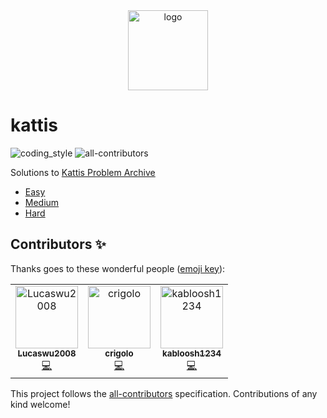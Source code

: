 <div align="center">
    <img src="https://open.kattis.com/images/site-logo" alt="logo" height="128">
</div>

# kattis

![coding_style](https://img.shields.io/badge/code%20style-black-000000.svg)
![all-contributors](https://img.shields.io/github/all-contributors/coding-armadillo/kattis)

Solutions to [Kattis Problem Archive](https://open.kattis.com/)

- [Easy][1]
- [Medium][2]
- [Hard][3]

[1]: https://coding-armadillo.github.io/kattis/easy/
[2]: https://coding-armadillo.github.io/kattis/medium/
[3]: https://coding-armadillo.github.io/kattis/hard/

## Contributors ✨

Thanks goes to these wonderful people ([emoji key](https://allcontributors.org/docs/en/emoji-key)):

<!-- ALL-CONTRIBUTORS-LIST:START - Do not remove or modify this section -->
<!-- prettier-ignore-start -->
<!-- markdownlint-disable -->
<table>
  <tbody>
    <tr>
      <td align="center"><a href="https://github.com/Lucaswu2008"><img src="https://avatars.githubusercontent.com/u/81584640?v=4?s=100" width="100px;" alt="Lucaswu2008"/><br /><sub><b>Lucaswu2008</b></sub></a><br /><a href="https://github.com/coding-armadillo/kattis/commits?author=Lucaswu2008" title="Code">💻</a></td>
      <td align="center"><a href="https://github.com/crigolo"><img src="https://avatars.githubusercontent.com/u/90223690?v=4?s=100" width="100px;" alt="crigolo"/><br /><sub><b>crigolo</b></sub></a><br /><a href="https://github.com/coding-armadillo/kattis/commits?author=crigolo" title="Code">💻</a></td>
      <td align="center"><a href="https://github.com/kabloosh1234"><img src="https://avatars.githubusercontent.com/u/90011938?v=4?s=100" width="100px;" alt="kabloosh1234"/><br /><sub><b>kabloosh1234</b></sub></a><br /><a href="https://github.com/coding-armadillo/kattis/commits?author=kabloosh1234" title="Code">💻</a></td>
    </tr>
  </tbody>
</table>

<!-- markdownlint-restore -->
<!-- prettier-ignore-end -->

<!-- ALL-CONTRIBUTORS-LIST:END -->

This project follows the [all-contributors](https://github.com/all-contributors/all-contributors) specification. Contributions of any kind welcome!
